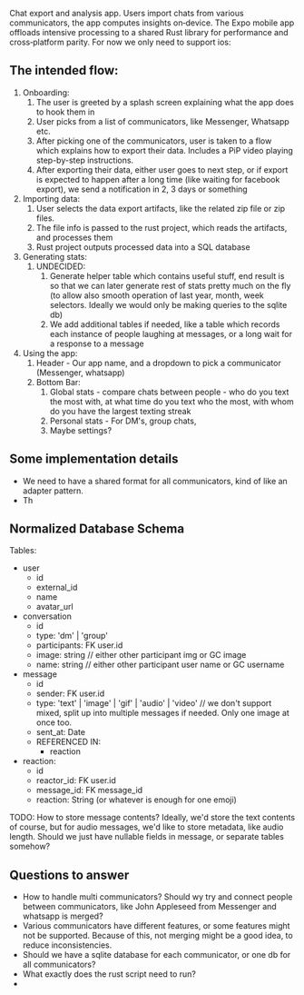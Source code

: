 
Chat export and analysis app. Users import chats from various communicators, the app computes insights on‑device. The Expo mobile app offloads intensive processing to a shared Rust library for performance and cross‑platform parity. For now we only need to support ios:

## The intended flow:
1. Onboarding:
	1. The user is greeted by a splash screen explaining what the app does to hook them in
	2. User picks from a list of communicators, like Messenger, Whatsapp etc.
	3. After picking one of the communicators, user is taken to a flow which explains how to export their data. Includes a PiP video playing step-by-step instructions.
	4. After exporting their data, either user goes to next step, or if export is expected to happen after a long time (like waiting for facebook export), we send a notification in 2, 3 days or something
2. Importing data:
	1. User selects the data export artifacts, like the related zip file or zip files.
	2. The file info is passed to the rust project, which reads the artifacts, and processes them
	3. Rust project outputs processed data into a SQL database
3. Generating stats:
	1. UNDECIDED:
		1. Generate helper table which contains useful stuff, end result is so that we can later generate rest of stats pretty much on the fly (to allow also smooth operation of last year, month, week selectors. Ideally we would only be making queries to the sqlite db)
		2. We add additional tables if needed, like a table which records each instance of people laughing at messages, or a long wait for a response to a message
4. Using the app:
	1. Header - Our app name, and a dropdown to pick a communicator (Messenger, whatsapp)
	2. Bottom Bar:
		1. Global stats - compare chats between people - who do you text the most with, at what time do you text who the most, with whom do you have the largest texting streak
		2. Personal stats - For DM's, group chats,
		3. Maybe settings?

## Some implementation details
 - We need to have a shared format for all communicators, kind of like an adapter pattern.
 - Th

## Normalized Database Schema

Tables:
 - user
	 - id
	 - external_id
	 - name
	 - avatar_url
 - conversation
	 - id
	 - type: 'dm' | 'group'
	 - participants: FK user.id
	 - image: string // either other participant img or GC image
	 - name: string // either other participant user name or GC username
 - message
	 - id
	 - sender: FK user.id
	 - type: 'text' | 'image' | 'gif' | 'audio' | 'video' // we don't support mixed, split up into multiple messages if needed. Only one image at once too.
	 - sent_at: Date
	 - REFERENCED IN:
		 - reaction
 - reaction:
	 - id
	 - reactor_id: FK user.id
	 - message_id: FK message_id
	 - reaction: String (or whatever is enough for one emoji)

TODO: How to store message contents? Ideally, we'd store the text contents of course, but for audio messages, we'd like to store metadata, like audio length. Should we just have nullable fields in message, or separate tables somehow?


## Questions to answer
 - How to handle multi communicators? Should wy try and connect people between communicators, like John Appleseed from Messenger and whatsapp is merged?
 - Various communicators have different features, or some features might not be supported. Because of this, not merging might be a good idea, to reduce inconsistencies.
 - Should we have a sqlite database for each communicator, or one db for all communicators?
 - What exactly does the rust script need to run?
 - 